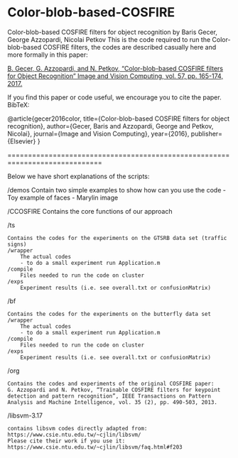 # Color-blob-based-COSFIRE
Color-blob-based COSFIRE filters for object recognition by Baris Gecer, George Azzopardi, Nicolai Petkov
This is the code required to run the Color-blob-based COSFIRE filters, the codes are described casually here and more formally in this paper:

[B. Gecer, G. Azzopardi, and N. Petkov, “Color-blob-based COSFIRE filters for Object Recognition” Image and Vision Computing, vol. 57, pp. 165-174, 2017.](http://www.cs.rug.nl/~george/wp-content/uploads/2016/11/IMAVIS2017.pdf)

If you find this paper or code useful, we encourage you to cite the paper. BibTeX:

@article{gecer2016color,
  title={Color-blob-based COSFIRE filters for object recognition},
  author={Gecer, Baris and Azzopardi, George and Petkov, Nicolai},
  journal={Image and Vision Computing},
  year={2016},
  publisher={Elsevier}
}

=============================================================================

Below we have short explanations of the scripts:

/demos
	Contain two simple examples to show how can you use the code
		- Toy example of faces
		- Marylin image

/CCOSFIRE
	Contains the core functions of our approach
	
 /ts
 
	Contains the codes for the experiments on the GTSRB data set (traffic signs)
	/wrapper
		The actual codes
		- to do a small experiment run Application.m
	/compile
		Files needed to run the code on cluster
	/exps
		Experiment results (i.e. see overall.txt or confusionMatrix)
		
/bf

	Contains the codes for the experiments on the butterfly data set
	/wrapper
		The actual codes
		- to do a small experiment run Application.m
	/compile
		Files needed to run the code on cluster
	/exps
		Experiment results (i.e. see overall.txt or confusionMatrix)
		
/org

	Contains the codes and experiments of the original COSFIRE paper:
	G. Azzopardi and N. Petkov, “Trainable COSFIRE filters for keypoint detection and pattern recognition”, IEEE Transactions on Pattern Analysis and Machine Intelligence, vol. 35 (2), pp. 490-503, 2013.

/libsvm-3.17

	contains libsvm codes directly adapted from: https://www.csie.ntu.edu.tw/~cjlin/libsvm/
	Please cite their work if you use it: https://www.csie.ntu.edu.tw/~cjlin/libsvm/faq.html#f203


